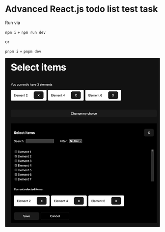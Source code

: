 # Advanced React.js todo list test task

Run via

`npm i` + `npm run dev`

or

`pnpm i` + `pnpm dev`

![UI](src/assets/ui.png)
